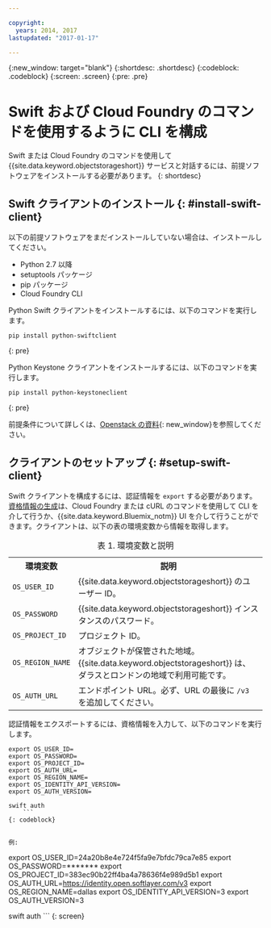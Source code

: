 ```yaml
---

copyright:
  years: 2014, 2017
lastupdated: "2017-01-17"

---
```


{:new_window: target="blank"}
{:shortdesc: .shortdesc}
{:codeblock: .codeblock}
{:screen: .screen}
{:pre: .pre}

# Swift および Cloud Foundry のコマンドを使用するように CLI を構成

Swift または Cloud Foundry のコマンドを使用して {{site.data.keyword.objectstorageshort}} サービスと対話するには、前提ソフトウェアをインストールする必要があります。
{: shortdesc}


## Swift クライアントのインストール {: #install-swift-client}

以下の前提ソフトウェアをまだインストールしていない場合は、インストールしてください。
* Python 2.7 以降
* setuptools パッケージ
* pip パッケージ
* Cloud Foundry CLI


Python Swift クライアントをインストールするには、以下のコマンドを実行します。
```
pip install python-swiftclient
```
{: pre}

Python Keystone クライアントをインストールするには、以下のコマンドを実行します。
```
pip install python-keystoneclient
```
{: pre}

前提条件について詳しくは、[Openstack の資料](http://docs.openstack.org/user-guide/common/cli_install_openstack_command_line_clients.html#install-the-prerequisite-software){: new_window}を参照してください。


## クライアントのセットアップ {: #setup-swift-client}

Swift クライアントを構成するには、認証情報を `export` する必要があります。[資格情報の生成](/docs/services/ObjectStorage/os_credentials.html)は、Cloud Foundry または cURL のコマンドを使用して CLI を介して行うか、{{site.data.keyword.Bluemix_notm}} UI を介して行うことができます。クライアントは、以下の表の環境変数から情報を取得します。

<table>
<caption> 表 1. 環境変数と説明</caption>
  <tr>
    <th> 環境変数 </th>
    <th> 説明 </th>
  </tr>
  <tr>
    <td> <code>OS_USER_ID</code> </td>
    <td> {{site.data.keyword.objectstorageshort}} のユーザー ID。</td>
  </tr>
  <tr>
    <td> <code>OS_PASSWORD</code> </td>
    <td> {{site.data.keyword.objectstorageshort}} インスタンスのパスワード。</td>
  </tr>
  <tr>
    <td> <code>OS_PROJECT_ID</code> </td>
    <td> プロジェクト ID。</td>
  </tr>
  <tr>
    <td> <code>OS_REGION_NAME</code> </td>
    <td> オブジェクトが保管された地域。{{site.data.keyword.objectstorageshort}} は、ダラスとロンドンの地域で利用可能です。</td>
  </tr>
  <tr>
    <td> <code>OS_AUTH_URL</code> </td>
    <td> エンドポイント URL。必ず、URL の最後に <code>/v3</code> を追加してください。</td>
  </tr>
</table>



認証情報をエクスポートするには、資格情報を入力して、以下のコマンドを実行します。
```
export OS_USER_ID=
export OS_PASSWORD=
export OS_PROJECT_ID=
export OS_AUTH_URL=
export OS_REGION_NAME=
export OS_IDENTITY_API_VERSION=
export OS_AUTH_VERSION=

swift auth
    ```
{: codeblock}


例:
```
  export OS_USER_ID=24a20b8e4e724f5fa9e7bfdc79ca7e85
  export OS_PASSWORD=*******
  export OS_PROJECT_ID=383ec90b22ff4ba4a78636f4e989d5b1
  export OS_AUTH_URL=https://identity.open.softlayer.com/v3
  export OS_REGION_NAME=dallas
  export OS_IDENTITY_API_VERSION=3
  export OS_AUTH_VERSION=3

  swift auth
    ```
{: screen}
